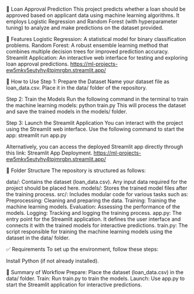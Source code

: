 🏦 Loan Approval Prediction
This project predicts whether a loan should be approved based on applicant data using machine learning algorithms. It employs Logistic Regression and Random Forest (with hyperparameter tuning) to analyze and make predictions on the dataset provided.

🌟 Features
Logistic Regression: A statistical model for binary classification problems.
Random Forest: A robust ensemble learning method that combines multiple decision trees for improved prediction accuracy.
Streamlit Application: An interactive web interface for testing and exploring loan approval predictions. https://ml-projects-ew5mkv5eutyhy4tpjmrgbn.streamlit.app/ 

💠 How to Use
Step 1: Prepare the Dataset
Name your dataset file as loan_data.csv.
Place it in the data/ folder of the repository.

Step 2: Train the Models
Run the following command in the terminal to train the machine learning models:
python train.py
This will process the dataset and save the trained models in the models/ folder.

Step 3: Launch the Streamlit Application
You can interact with the project using the Streamlit web interface. Use the following command to start the app:
streamlit run app.py

Alternatively, you can access the deployed Streamlit app directly through this link: Streamlit App Deployment. https://ml-projects-ew5mkv5eutyhy4tpjmrgbn.streamlit.app/


📂 Folder Structure
The repository is structured as follows:

data/: Contains the dataset (loan_data.csv). Any input data required for the project should be placed here.
models/: Stores the trained model files after the training process.
src/: Includes modular code for various tasks such as:
Preprocessing: Cleaning and preparing the data.
Training: Training the machine learning models.
Evaluation: Assessing the performance of the models.
Logging: Tracking and logging the training process.
app.py: The entry point for the Streamlit application. It defines the user interface and connects it with the trained models for interactive predictions.
train.py: The script responsible for training the machine learning models using the dataset in the data/ folder.


✅ Requirements
To set up the environment, follow these steps:

Install Python (if not already installed).

🔄 Summary of Workflow
Prepare: Place the dataset (loan_data.csv) in the data/ folder.
Train: Run train.py to train the models.
Launch: Use app.py to start the Streamlit application for interactive predictions.

